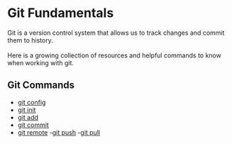 # Git Fundamentals

Git is a version control system that allows us to track changes and commit them to history.
<br><br>
Here is a growing collection of resources and helpful commands to know when working with git.






## Git Commands
- [git config](./commands/Config.md)
- [git init](./commands/Init.md)
- [git add](./commands/Add.md)
- [git commit](./commands/Commit.md)
- [git remote](./commands/Remote.md)
-[git push](./commands/Push.md)
-[git pull](./commands/Pull.md)